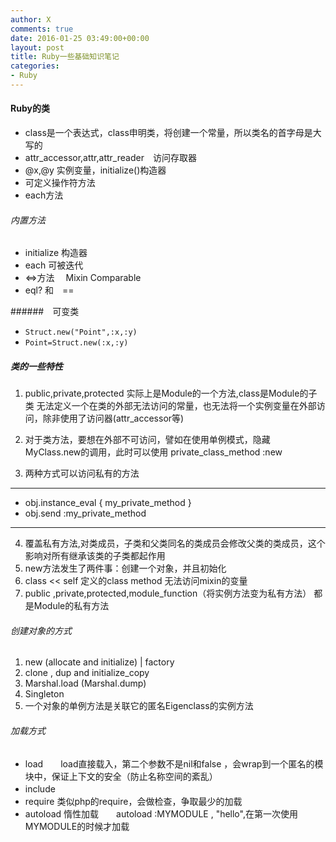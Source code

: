 ```yaml
---
author: X
comments: true
date: 2016-01-25 03:49:00+00:00
layout: post
title: Ruby一些基础知识笔记
categories:
- Ruby
---
```

#### Ruby的类

-  class是一个表达式，class申明类，将创建一个常量，所以类名的首字母是大写的
-  attr_accessor,attr,attr_reader　访问存取器
-  @x,@y 实例变量，initialize()构造器
-  可定义操作符方法
-  each方法

###### 内置方法

- initialize 构造器
- each 可被迭代
- <=>方法　 Mixin Comparable
- eql? 和　==

######　可变类
- `Struct.new("Point",:x,:y)`
- `Point=Struct.new(:x,:y)`


##### 类的一些特性
1. public,private,protected 实际上是Module的一个方法,class是Module的子类
无法定义一个在类的外部无法访问的常量，也无法将一个实例变量在外部访问，除非使用了访问器(attr_accessor等)
2. 对于类方法，要想在外部不可访问，譬如在使用单例模式，隐藏MyClass.new的调用，此时可以使用
private_class_method :new

3. 两种方式可以访问私有的方法
---
-  obj.instance_eval { my_private_method }
-  obj.send :my_private_method
---
4. 覆盖私有方法,对类成员，子类和父类同名的类成员会修改父类的类成员，这个影响对所有继承该类的子类都起作用
5. new方法发生了两件事：创建一个对象，并且初始化
6. class << self 定义的class method 无法访问mixin的变量
7. public ,private,protected,module_function（将实例方法变为私有方法） 都是Module的私有方法

###### 创建对象的方式
1. new (allocate and initialize) | factory
2. clone , dup and initialize_copy
3. Marshal.load (Marshal.dump)
4. Singleton
5. 一个对象的单例方法是关联它的匿名Eigenclass的实例方法


###### 加载方式

- load　　load直接载入，第二个参数不是nil和false ，会wrap到一个匿名的模块中，保证上下文的安全（防止名称空间的紊乱）
- include　
- require 类似php的require，会做检查，争取最少的加载
- autoload  惰性加载　　autoload :MYMODULE , "hello",在第一次使用MYMODULE的时候才加载

